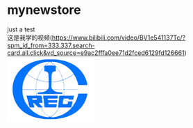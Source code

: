 # mynewstore
just a test<br>
 这是我学的视频(https://www.bilibili.com/video/BV1e541137Tc/?spm_id_from=333.337.search-card.all.click&vd_source=e9ac2fffa0ee71d2fced6129fd126661)<br>
 ![这是公司logo](https://github.com/youcananyone/mynewstore/blob/3f80d878928f0e63ce4da72f4cd30a2b091cef7a/creglogo.png "公司logo")<br>
